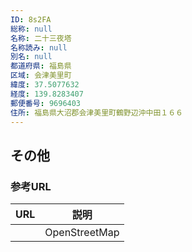 ```yaml
---
ID: 8s2FA
総称: null
名称: 二十三夜塔
名称読み: null
別名: null
都道府県: 福島県
区域: 会津美里町
緯度: 37.5077632
経度: 139.8283407
郵便番号: 9696403
住所: 福島県大沼郡会津美里町鶴野辺沖中田１６６
---
```


## その他

### 参考URL

| URL | 説明          |
| --- | ------------- |
|     | OpenStreetMap |
